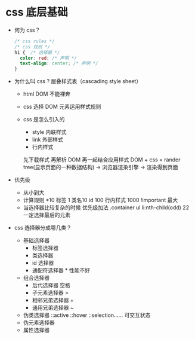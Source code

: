 # css 底层基础

- 何为 css？
  ```css
  /* css rules */
  /* css 规则 */
  h1 {  /* 选择器 */
    color: red; /* 声明 */
    text-align: center; /* 声明 */
  }
  ```

- 为什么叫 css ?  层叠样式表（cascading style sheet）
  - html DOM 不能裸奔 
  - css 选择 DOM 元素运用样式规则
  - css 是怎么引入的
    - style 内联样式
    - link 外部样式
    - 行内样式  <p style="color:blue;"></p>

    先下载样式 再解析 DOM 再一起结合应用样式
    DOM + css = rander tree(显示页面的一种数据结构) -> 浏览器渲染引擎 -> 渲染得到页面

- 优先级
  - 从小到大
  - 计算规则  *10
    标签 1    类名10    id 100   行内样式 1000   !important 最大
  - 当选择器比较复杂的时候  优先级加法
    .container ul li:nth-child(odd) 22
    一定选择最后的元素

- css 选择器分成哪几类？
  - 基础选择器
    - 标签选择器
    - 类选择器
    - id 选择器
    - 通配符选择器 * 性能不好
  - 组合选择器
    - 后代选择器 空格
    - 子元素选择器 >
    - 相邻兄弟选择器 +
    - 通用兄弟选择器 ~
  - 伪类选择器
    ::active ::hover ::selection...... 可交互状态
  - 伪元素选择器
  - 属性选择器